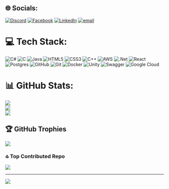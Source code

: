 
## 🌐 Socials:
[![Discord](https://img.shields.io/badge/Discord-%237289DA.svg?logo=discord&logoColor=white)](https://discord.gg/oggycat_dev) [![Facebook](https://img.shields.io/badge/Facebook-%231877F2.svg?logo=Facebook&logoColor=white)](https://www.facebook.com/tuandat.danh.03/) [![LinkedIn](https://img.shields.io/badge/LinkedIn-%230077B5.svg?logo=linkedin&logoColor=white)](https://www.linkedin.com/in/tuan-dat-danh-9a408b339/) [![email](https://img.shields.io/badge/Email-D14836?logo=gmail&logoColor=white)](mailto:datdanh0301@gmail.com) 

# 💻 Tech Stack:
![C#](https://img.shields.io/badge/c%23-%23239120.svg?style=for-the-badge&logo=csharp&logoColor=white) ![C](https://img.shields.io/badge/c-%2300599C.svg?style=for-the-badge&logo=c&logoColor=white) ![Java](https://img.shields.io/badge/java-%23ED8B00.svg?style=for-the-badge&logo=openjdk&logoColor=white) ![HTML5](https://img.shields.io/badge/html5-%23E34F26.svg?style=for-the-badge&logo=html5&logoColor=white) ![CSS3](https://img.shields.io/badge/css3-%231572B6.svg?style=for-the-badge&logo=css3&logoColor=white) ![C++](https://img.shields.io/badge/c++-%2300599C.svg?style=for-the-badge&logo=c%2B%2B&logoColor=white) ![AWS](https://img.shields.io/badge/AWS-%23FF9900.svg?style=for-the-badge&logo=amazon-aws&logoColor=white) ![.Net](https://img.shields.io/badge/.NET-5C2D91?style=for-the-badge&logo=.net&logoColor=white) ![React](https://img.shields.io/badge/react-%2320232a.svg?style=for-the-badge&logo=react&logoColor=%2361DAFB) ![Postgres](https://img.shields.io/badge/postgres-%23316192.svg?style=for-the-badge&logo=postgresql&logoColor=white) ![GitHub](https://img.shields.io/badge/github-%23121011.svg?style=for-the-badge&logo=github&logoColor=white) ![Git](https://img.shields.io/badge/git-%23F05033.svg?style=for-the-badge&logo=git&logoColor=white) ![Docker](https://img.shields.io/badge/docker-%230db7ed.svg?style=for-the-badge&logo=docker&logoColor=white) ![Unity](https://img.shields.io/badge/unity-%23000000.svg?style=for-the-badge&logo=unity&logoColor=white) ![Swagger](https://img.shields.io/badge/-Swagger-%23Clojure?style=for-the-badge&logo=swagger&logoColor=white) ![Google Cloud](https://img.shields.io/badge/GoogleCloud-%234285F4.svg?style=for-the-badge&logo=google-cloud&logoColor=white)
# 📊 GitHub Stats:
![](https://github-readme-stats.vercel.app/api?username=oggycat-dev&theme=dark&hide_border=false&include_all_commits=false&count_private=false)<br/>
![](https://nirzak-streak-stats.vercel.app/?user=oggycat-dev&theme=dark&hide_border=false)<br/>
![](https://github-readme-stats.vercel.app/api/top-langs/?username=oggycat-dev&theme=dark&hide_border=false&include_all_commits=false&count_private=false&layout=compact)

## 🏆 GitHub Trophies
![](https://github-profile-trophy.vercel.app/?username=oggycat-dev&theme=radical&no-frame=false&no-bg=true&margin-w=4)


### 🔝 Top Contributed Repo
![](https://github-contributor-stats.vercel.app/api?username=oggycat-dev&limit=5&theme=dark&combine_all_yearly_contributions=true)

---
[![](https://visitcount.itsvg.in/api?id=oggycat-dev&icon=0&color=0)](https://visitcount.itsvg.in)

<!-- Proudly created with GPRM ( https://gprm.itsvg.in ) -->
